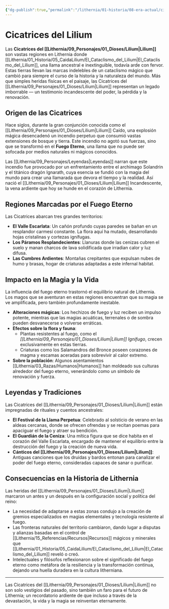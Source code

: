 ```yaml
---
{"dg-publish":true,"permalink":"/lithernia/01-historia/08-era-actual/cicatrices-del-lilium/","title":"Cicatrices del Lilium","tags":["lithernia","lugar"]}
---
```


# Cicatrices del Lilium

Las **Cicatrices del [[Lithernia/09_Personajes/01_Dioses/Lilium\|Lilium]]** son vastas regiones en Lithernia donde [[Lithernia/01_Historia/05_CaidaLilium/El_Cataclismo_del_Lilium\|El_Cataclismo_del_Lilium]], una llama ancestral e inextinguible, todavía arde con fervor. Estas tierras llevan las marcas indelebles de un cataclismo mágico que cambió para siempre el curso de la historia y la naturaleza del mundo. Más que simples heridas físicas en el paisaje, las Cicatrices del [[Lithernia/09_Personajes/01_Dioses/Lilium\|Lilium]] representan un legado imborrable — un testimonio incandescente del poder, la pérdida y la renovación.

## Origen de las Cicatrices

Hace siglos, durante la gran conjunción conocida como el [[Lithernia/09_Personajes/01_Dioses/Lilium\|Lilium]] Caído, una explosión mágica desencadenó un incendio perpetuo que consumió vastas extensiones de bosque y tierra. Este incendio no agotó sus fuerzas, sino que se transformó en el **Fuego Eterno**, una llama que no puede ser sofocada por medios naturales ni mágicos conocidos.

Las [[Lithernia/09_Personajes/Leyendas\|Leyendas]] narran que este incendio fue provocado por un enfrentamiento entre el archimago Solandrin y el titánico dragón Ignarath, cuya esencia se fundió con la magia del mundo para crear una llamarada que devora el tiempo y la realidad. Así nació el [[Lithernia/09_Personajes/01_Dioses/Lilium\|Lilium]] Incandescente, la vena ardiente que hoy se hunde en el corazón de Lithernia.

## Regiones Marcadas por el Fuego Eterno

Las Cicatrices abarcan tres grandes territorios:

- **El Valle Escarlata**: Un cañón profundo cuyas paredes se bañan en un resplandor carmesí constante. La flora aquí ha mutado, desarrollando hojas cristalinas y cortezas ignífugas.
- **Los Páramos Resplandecientes**: Llanuras donde las cenizas cubren el suelo y manan charcos de lava solidificada que irradian calor y luz difusa.
- **Las Cumbres Ardientes**: Montañas crepitantes que expulsan nubes de humo y brasas, hogar de criaturas adaptadas a este infernal habitat.

## Impacto en la Magia y la Vida

La influencia del fuego eterno trastornó el equilibrio natural de Lithernia. Los magos que se aventuran en estas regiones encuentran que su magia se ve amplificada, pero también profundamente inestable.  

- **Alteraciones mágicas**: Los hechizos de fuego y luz reciben un impulso potente, mientras que las magias acuáticas, terrenales o de sombra pueden desvanecerse o volverse erráticas.
- **Efectos sobre la flora y fauna**:
  - Plantas resistentes al fuego, como el *[[Lithernia/09_Personajes/01_Dioses/Lilium\|Lilium]] Ignifugo*, crecen exclusivamente en estas tierras.
  - Criaturas como los Salamandros del Bronce poseen corazones de magma y escamas aceradas para sobrevivir al calor extremo.
- **Sobre la población**: Algunos asentamientos [[Lithernia/03_Razas/Humanos\|Humanos]] han moldeado sus culturas alrededor del fuego eterno, venerándolo como un símbolo de renovación y fuerza.

## Leyendas y Tradiciones

Las Cicatrices del [[Lithernia/09_Personajes/01_Dioses/Lilium\|Lilium]] están impregnadas de rituales y cuentos ancestrales:

- **El Festival de la Llama Perpetua**: Celebrado al solsticio de verano en las aldeas cercanas, donde se ofrecen ofrendas y se recitan poemas para apaciguar el fuego y atraer su bendición.
- **El Guardián de la Ceniza**: Una mítica figura que se dice habita en el corazón del Valle Escarlata, encargado de mantener el equilibrio entre la destrucción del fuego y la creación de nueva vida.
- **Cánticos del [[Lithernia/09_Personajes/01_Dioses/Lilium\|Lilium]]**: Antiguas canciones que los druidas y bardos entonan para canalizar el poder del fuego eterno, consideradas capaces de sanar o purificar.

## Consecuencias en la Historia de Lithernia

Las heridas del [[Lithernia/09_Personajes/01_Dioses/Lilium\|Lilium]] marcaron un antes y un después en la configuración social y política del reino:

- La necesidad de adaptarse a estas zonas condujo a la creación de gremios especializados en magias elementales y tecnología resistente al fuego.
- Las fronteras naturales del territorio cambiaron, dando lugar a disputas y alianzas basadas en el control de [[Lithernia/15_Referencias/Recursos\|Recursos]] mágicos y minerales que [[Lithernia/01_Historia/05_CaidaLilium/El_Cataclismo_del_Lilium\|El_Cataclismo_del_Lilium]] reveló o creó.
- Intelectuales y filósofos reflexionaron sobre el significado del fuego eterno como metáfora de la resiliencia y la transformación contínua, dejando una huella duradera en la cultura litherniana.

---

Las Cicatrices del [[Lithernia/09_Personajes/01_Dioses/Lilium\|Lilium]] no son solo vestigios del pasado, sino también un faro para el futuro de Lithernia; un recordatorio ardiente de que incluso a través de la devastación, la vida y la magia se reinventan eternamente.